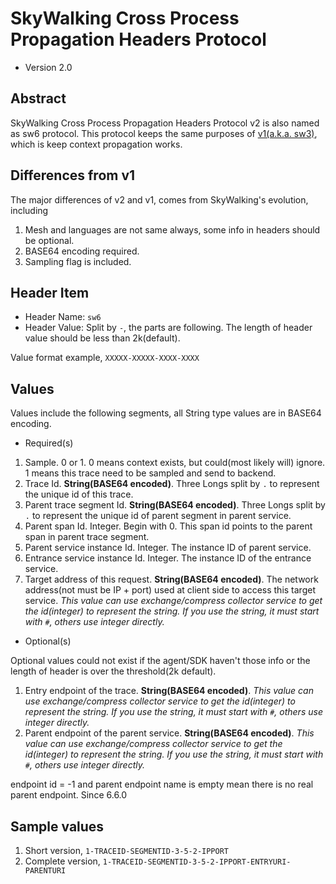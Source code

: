 # SkyWalking Cross Process Propagation Headers Protocol
* Version 2.0

## Abstract
SkyWalking Cross Process Propagation Headers Protocol v2 is also named as sw6 protocol. This protocol keeps the same purposes 
of [v1(a.k.a. sw3)](Skywalking-Cross-Process-Propagation-Headers-Protocol-v1.md), which is keep context propagation works.

## Differences from v1 
The major differences of v2 and v1, comes from SkyWalking's evolution, including
1. Mesh and languages are not same always, some info in headers should be optional.
1. BASE64 encoding required.
1. Sampling flag is included.

## Header Item
* Header Name: `sw6`
* Header Value: Split by `-`, the parts are following. The length of header value should be less than 2k(default).

Value format example, `XXXXX-XXXXX-XXXX-XXXX`

## Values
Values include the following segments, all String type values are in BASE64 encoding.

- Required(s)
1. Sample. 0 or 1. 0 means context exists, but could(most likely will) ignore. 1 means this trace need to be sampled and send to backend. 
1. Trace Id. **String(BASE64 encoded)**. Three Longs split by `.` to represent the unique id of this trace.
1. Parent trace segment Id. **String(BASE64 encoded)**. Three Longs split by `.` to represent the unique id of parent segment in parent service.
1. Parent span Id. Integer. Begin with 0. This span id points to the parent span in parent trace segment. 
1. Parent service instance Id. Integer. The instance ID of parent service.
1. Entrance service instance Id. Integer. The instance ID of the entrance service. 
1. Target address of this request. **String(BASE64 encoded)**. The network address(not must be IP + port) used at client side to access this target
service. _This value can use exchange/compress collector service to get the id(integer) to represent the string. If you use the string, it must start with `#`, others use integer directly._

- Optional(s)

Optional values could not exist if the agent/SDK haven't those info or the length of header is over the threshold(2k default).  
1. Entry endpoint of the trace. **String(BASE64 encoded)**. 
_This value can use exchange/compress collector service to get the id(integer) to represent the string. If you use the string, it must start with `#`, others use integer directly._
1. Parent endpoint of the parent service. **String(BASE64 encoded)**. 
_This value can use exchange/compress collector service to get the id(integer) to represent the string. If you use the string, it must start with `#`, others use integer directly._

endpoint id = -1 and parent endpoint name is empty mean there is no real parent endpoint. Since 6.6.0

## Sample values
1. Short version, `1-TRACEID-SEGMENTID-3-5-2-IPPORT`
1. Complete version, `1-TRACEID-SEGMENTID-3-5-2-IPPORT-ENTRYURI-PARENTURI`
